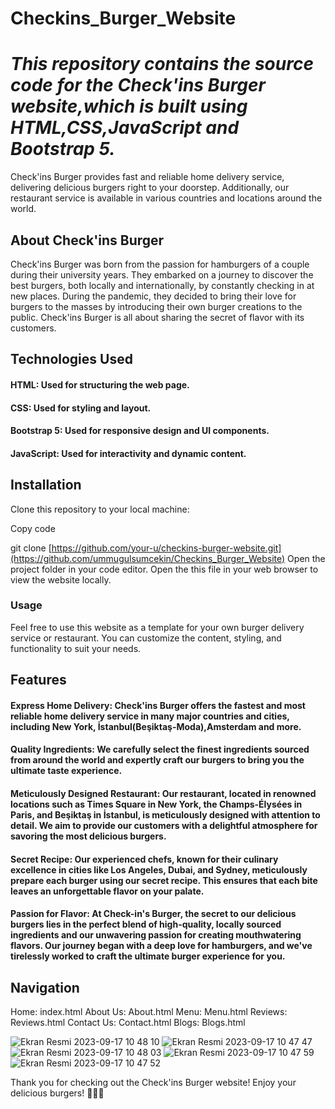 # Checkins_Burger_Website


# *This repository contains the source code for the Check'ins Burger website,which is built using HTML,CSS,JavaScript and Bootstrap 5.*


Check'ins Burger provides fast and reliable home delivery service, delivering delicious burgers right to your doorstep. Additionally, our restaurant service is available in various countries and locations around the world. 
## About Check'ins Burger

Check'ins Burger was born from the passion for hamburgers of a couple during their university years. They embarked on a journey to discover the best burgers, both locally and internationally, by constantly checking in at new places. During the pandemic, they decided to bring their love for burgers to the masses by introducing their own burger creations to the public. Check'ins Burger is all about sharing the secret of flavor with its customers.

## Technologies Used

#### HTML: Used for structuring the web page.
#### CSS: Used for styling and layout.
#### Bootstrap 5: Used for responsive design and UI components.
#### JavaScript: Used for interactivity and dynamic content.

## Installation

Clone this repository to your local machine:

Copy code

git clone [https://github.com/your-u/checkins-burger-website.git](https://github.com/ummugulsumcekin/Checkins_Burger_Website)
Open the project folder in your code editor.
Open the this file in your web browser to view the website locally.

### Usage

Feel free to use this website as a template for your own burger delivery service or restaurant. You can customize the content, styling, and functionality to suit your needs.

## Features


#### Express Home Delivery: Check'ins Burger offers the fastest and most reliable home delivery service in many major countries and cities, including New York, İstanbul(Beşiktaş-Moda),Amsterdam and more.

#### Quality Ingredients: We carefully select the finest ingredients sourced from around the world and expertly craft our burgers to bring you the ultimate taste experience.

#### Meticulously Designed Restaurant: Our restaurant, located in renowned locations such as Times Square in New York, the Champs-Élysées in Paris, and Beşiktaş in İstanbul, is meticulously designed with attention to detail. We aim to provide our customers with a delightful atmosphere for savoring the most delicious burgers.

#### Secret Recipe: Our experienced chefs, known for their culinary excellence in cities like Los Angeles, Dubai, and Sydney, meticulously prepare each burger using our secret recipe. This ensures that each bite leaves an unforgettable flavor on your palate.

#### Passion for Flavor: At Check-in's Burger, the secret to our delicious burgers lies in the perfect blend of high-quality, locally sourced ingredients and our unwavering passion for creating mouthwatering flavors. Our journey began with a deep love for hamburgers, and we've tirelessly worked to craft the ultimate burger experience for you.

## Navigation

Home: index.html
About Us: About.html
Menu: Menu.html
Reviews: Reviews.html
Contact Us: Contact.html
Blogs: Blogs.html


![Ekran Resmi 2023-09-17 10 48 10](https://github.com/ummugulsumcekin/Checkins_Burger_Website/assets/102469765/2f1e666e-202e-4235-babb-b35652c36725)
![Ekran Resmi 2023-09-17 10 47 47](https://github.com/ummugulsumcekin/Checkins_Burger_Website/assets/102469765/c4d88628-4785-403c-bbde-954ab686b15a)
![Ekran Resmi 2023-09-17 10 48 03](https://github.com/ummugulsumcekin/Checkins_Burger_Website/assets/102469765/74fbb391-251a-4db8-8082-2076ef39ac97)
![Ekran Resmi 2023-09-17 10 47 59](https://github.com/ummugulsumcekin/Checkins_Burger_Website/assets/102469765/01402bde-57b6-48ba-8850-e95ad6f6fd5c)
![Ekran Resmi 2023-09-17 10 47 52](https://github.com/ummugulsumcekin/Checkins_Burger_Website/assets/102469765/92bb0e71-17a8-4d0d-8fae-d4b17366a6a6)

Thank you for checking out the Check'ins Burger website! Enjoy your delicious burgers! 🍔🍟🥤

